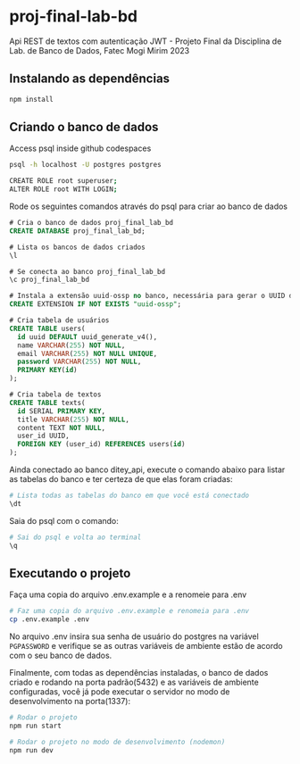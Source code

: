 # proj-final-lab-bd

Api REST de textos com autenticação JWT - Projeto Final da Disciplina de Lab. de Banco de Dados, Fatec Mogi Mirim 2023

## Instalando as dependências

```bash
npm install
```

## Criando o banco de dados

Access psql inside github codespaces

```bash
psql -h localhost -U postgres postgres

CREATE ROLE root superuser;
ALTER ROLE root WITH LOGIN;
```

Rode os seguintes comandos através do psql para criar ao banco de dados

```sql
# Cria o banco de dados proj_final_lab_bd
CREATE DATABASE proj_final_lab_bd;

# Lista os bancos de dados criados
\l

# Se conecta ao banco proj_final_lab_bd
\c proj_final_lab_bd

# Instala a extensão uuid-ossp no banco, necessária para gerar o UUID do usuário e criar a tabela users
CREATE EXTENSION IF NOT EXISTS "uuid-ossp";

# Cria tabela de usuários
CREATE TABLE users(
  id uuid DEFAULT uuid_generate_v4(),
  name VARCHAR(255) NOT NULL,
  email VARCHAR(255) NOT NULL UNIQUE,
  password VARCHAR(255) NOT NULL,
  PRIMARY KEY(id)
);

# Cria tabela de textos
CREATE TABLE texts(
  id SERIAL PRIMARY KEY,
  title VARCHAR(255) NOT NULL,
  content TEXT NOT NULL,
  user_id UUID,
  FOREIGN KEY (user_id) REFERENCES users(id)
);
```

Ainda conectado ao banco ditey_api, execute o comando abaixo para listar as tabelas do banco e ter certeza de que elas foram criadas:

```bash
# Lista todas as tabelas do banco em que você está conectado
\dt
```

Saia do psql com o comando:

```bash
# Sai do psql e volta ao terminal
\q
```

## Executando o projeto

Faça uma copia do arquivo .env.example e a renomeie para .env

```bash
# Faz uma copia do arquivo .env.example e renomeia para .env
cp .env.example .env
```

No arquivo .env insira sua senha de usuário do postgres na variável `PGPASSWORD` e verifique se as outras variáveis de ambiente estão de acordo com o seu banco de dados.

Finalmente, com todas as dependências instaladas, o banco de dados criado e rodando na porta padrão(5432) e as variáveis de ambiente configuradas, você já pode executar o servidor no modo de desenvolvimento na porta(1337):

```bash
# Rodar o projeto
npm run start

# Rodar o projeto no modo de desenvolvimento (nodemon)
npm run dev
```
